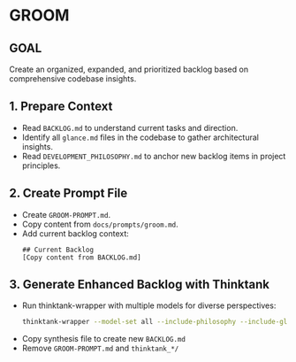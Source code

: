 # GROOM

## GOAL
Create an organized, expanded, and prioritized backlog based on comprehensive codebase insights.

## 1. Prepare Context
- Read `BACKLOG.md` to understand current tasks and direction.
- Identify all `glance.md` files in the codebase to gather architectural insights.
- Read `DEVELOPMENT_PHILOSOPHY.md` to anchor new backlog items in project principles.

## 2. Create Prompt File
- Create `GROOM-PROMPT.md`.
- Copy content from `docs/prompts/groom.md`.
- Add current backlog context:
  ```
  ## Current Backlog
  [Copy content from BACKLOG.md]
  ```

## 3. Generate Enhanced Backlog with Thinktank
- Run thinktank-wrapper with multiple models for diverse perspectives:
  ```bash
  thinktank-wrapper --model-set all --include-philosophy --include-glance --instructions GROOM-PROMPT.md BACKLOG.md
  ```
- Copy synthesis file to create new `BACKLOG.md`
- Remove `GROOM-PROMPT.md` and `thinktank_*/`


